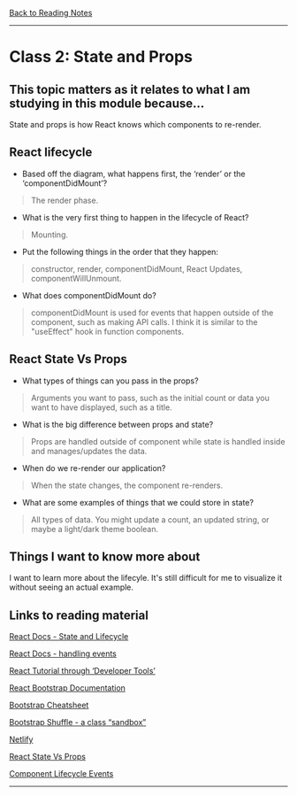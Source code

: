 [Back to Reading Notes](./README.md)

---

# Class 2: State and Props

## This topic matters as it relates to what I am studying in this module because...

State and props is how React knows which components to re-render. 

## React lifecycle

- Based off the diagram, what happens first, the ‘render’ or the ‘componentDidMount’?

> The render phase.

- What is the very first thing to happen in the lifecycle of React?

> Mounting.

- Put the following things in the order that they happen:

> constructor, render, componentDidMount, React Updates, componentWillUnmount.

- What does componentDidMount do?

> componentDidMount is used for events that happen outside of the component, such as making API calls.  I think it is similar to the "useEffect" hook in function components.

## React State Vs Props

- What types of things can you pass in the props?

> Arguments you want to pass, such as the initial count or data you want to have displayed, such as a title.

- What is the big difference between props and state?

> Props are handled outside of component while state is handled inside and manages/updates the data.

- When do we re-render our application?

> When the state changes, the component re-renders.

- What are some examples of things that we could store in state?

> All types of data.  You might update a count, an updated string, or maybe a light/dark theme boolean.

## Things I want to know more about

I want to learn more about the lifecyle.  It's still difficult for me to visualize it without seeing an actual example.

## Links to reading material

[React Docs - State and Lifecycle](https://reactjs.org/docs/state-and-lifecycle.html)

[React Docs - handling events](https://reactjs.org/docs/handling-events.html)

[React Tutorial through ‘Developer Tools’](https://reactjs.org/tutorial/tutorial.html)

[React Bootstrap Documentation](https://react-bootstrap.github.io/)

[Bootstrap Cheatsheet](https://getbootstrap.com/docs/5.0/examples/cheatsheet/)

[Bootstrap Shuffle - a class “sandbox”](https://bootstrapshuffle.com/classes)

[Netlify](https://www.netlify.com/)

[React State Vs Props](https://www.youtube.com/watch?v=IYvD9oBCuJI)

[Component Lifecycle Events](https://medium.com/@joshuablankenshipnola/react-component-lifecycle-events-cb77e670a093)

---
